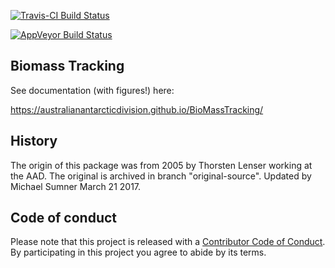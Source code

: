 
<!-- README.md is generated from README.Rmd. Please edit that file -->
[![Travis-CI Build Status](https://travis-ci.org/AustralianAntarcticDivision/BioMassTracking.svg?branch=master)](https://travis-ci.org/AustralianAntarcticDivision/BioMassTracking)

[![AppVeyor Build Status](https://ci.appveyor.com/api/projects/status/github/AustralianAntarcticDivision/BioMassTracking?branch=master&svg=true)](https://ci.appveyor.com/project/AustralianAntarcticDivision/BioMassTracking)

Biomass Tracking
----------------

See documentation (with figures!) here:

<https://australianantarcticdivision.github.io/BioMassTracking/>

History
-------

The origin of this package was from 2005 by Thorsten Lenser working at the AAD. The original is archived in branch "original-source". Updated by Michael Sumner March 21 2017.

Code of conduct
---------------

Please note that this project is released with a [Contributor Code of Conduct](CONDUCT.md). By participating in this project you agree to abide by its terms.
